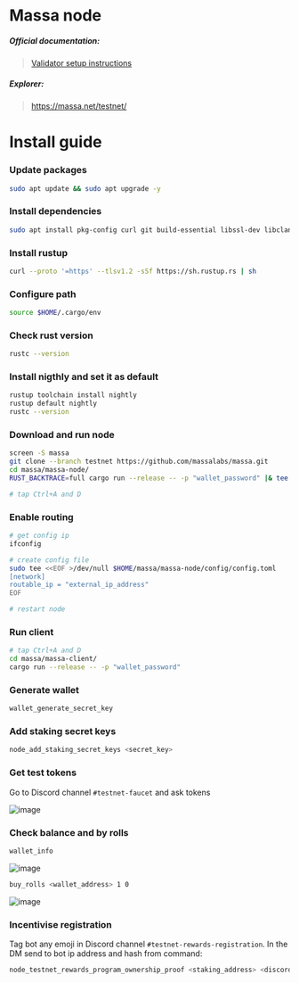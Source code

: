 # Massa node

##### Official documentation:
> [Validator setup instructions](https://docs.massa.net/en/latest/testnet/install.html)
##### Explorer:
> https://massa.net/testnet/

Install guide
=
### Update packages
```Bash
sudo apt update && sudo apt upgrade -y
```
### Install dependencies
```Bash
sudo apt install pkg-config curl git build-essential libssl-dev libclang-dev screen -y
```
### Install rustup
```Bash
curl --proto '=https' --tlsv1.2 -sSf https://sh.rustup.rs | sh
```
### Configure path
```Bash
source $HOME/.cargo/env
```
### Check rust version
```Bash
rustc --version
```
### Install nigthly and set it as default
```Bash
rustup toolchain install nightly
rustup default nightly
rustc --version
```
### Download and run node
```Bash
screen -S massa
git clone --branch testnet https://github.com/massalabs/massa.git
cd massa/massa-node/
RUST_BACKTRACE=full cargo run --release -- -p "wallet_password" |& tee logs.txt

# tap Ctrl+A and D
```
### Enable routing
```Bash
# get config ip
ifconfig

# create config file
sudo tee <<EOF >/dev/null $HOME/massa/massa-node/config/config.toml
[network]
routable_ip = "external_ip_address"
EOF

# restart node
```
### Run client
```Bash
# tap Ctrl+A and D
cd massa/massa-client/
cargo run --release -- -p "wallet_password"
```
### Generate wallet
```Bash
wallet_generate_secret_key
```
### Add staking secret keys
```Bash
node_add_staking_secret_keys <secret_key>
```
### Get test tokens
Go to Discord channel `#testnet-faucet` and ask tokens

![image](https://user-images.githubusercontent.com/108256873/183116732-45119e15-f938-4186-a3bc-353263a03a10.png)

### Check balance and by rolls
```Bash
wallet_info
```
![image](https://user-images.githubusercontent.com/108256873/183117052-d36bf679-cb60-47cd-bad7-1c2977d3d343.png)

```Bash
buy_rolls <wallet_address> 1 0
```
![image](https://user-images.githubusercontent.com/108256873/183117161-4d7c2855-bbee-4ebb-8762-e7c409fcbd7e.png)

### Incentivise registration
Tag bot any emoji in Discord channel `#testnet-rewards-registration`. In the DM send to bot ip address and hash from command:
```Bash
node_testnet_rewards_program_ownership_proof <staking_address> <discord_id>
```
